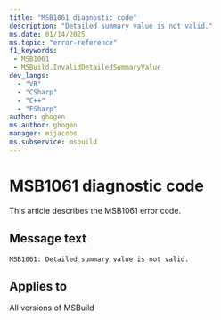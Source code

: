 ```yaml
---
title: "MSB1061 diagnostic code"
description: "Detailed summary value is not valid."
ms.date: 01/14/2025
ms.topic: "error-reference"
f1_keywords:
 - MSB1061
 - MSBuild.InvalidDetailedSummaryValue
dev_langs:
  - "VB"
  - "CSharp"
  - "C++"
  - "FSharp"
author: ghogen
ms.author: ghogen
manager: mijacobs
ms.subservice: msbuild
---
```


# MSB1061 diagnostic code

<!-- :::ErrorDefinitionDescription::: -->
<!-- :::editable-content name="introDescription"::: -->
This article describes the MSB1061 error code.
<!-- :::editable-content-end::: -->

## Message text

```output
MSB1061: Detailed summary value is not valid.
```

<!-- :::editable-content name="postOutputDescription"::: -->
<!--
{StrBegin="MSBUILD : error MSB1061: "}
      UE: This message does not need in-line parameters because the exception takes care of displaying the invalid arg.
      This error is shown when a user specifies a value for the -detailedSummary parameter that is not equivalent to Boolean.TrueString or Boolean.FalseString.
      LOCALIZATION: The prefix "MSBUILD : error MSBxxxx:" should not be localized.
-->
<!-- :::editable-content-end::: -->
<!-- :::ErrorDefinitionDescription-end::: -->

## Applies to

All versions of MSBuild
